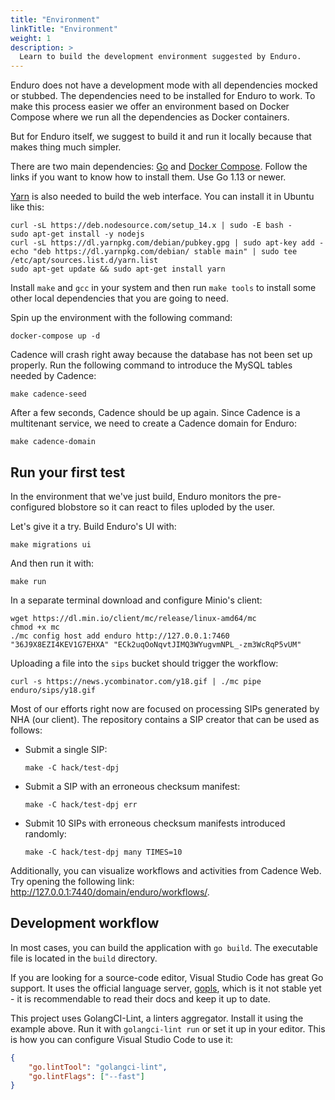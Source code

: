 ```yaml
---
title: "Environment"
linkTitle: "Environment"
weight: 1
description: >
  Learn to build the development environment suggested by Enduro.
---
```


Enduro does not have a development mode with all dependencies mocked or stubbed.
The dependencies need to be installed for Enduro to work. To make this process
easier we offer an environment based on Docker Compose where we run all the
dependencies as Docker containers.

But for Enduro itself, we suggest to build it and run it locally because that
makes thing much simpler.

There are two main dependencies: [Go][go] and [Docker Compose][docker-compose].
Follow the links if you want to know how to install them. Use Go 1.13 or newer.

[Yarn][yarn] is also needed to build the web interface. You can
install it in Ubuntu like this:

```
curl -sL https://deb.nodesource.com/setup_14.x | sudo -E bash -
sudo apt-get install -y nodejs
curl -sL https://dl.yarnpkg.com/debian/pubkey.gpg | sudo apt-key add -
echo "deb https://dl.yarnpkg.com/debian/ stable main" | sudo tee /etc/apt/sources.list.d/yarn.list
sudo apt-get update && sudo apt-get install yarn
```

Install `make` and `gcc` in your system and then run `make tools` to
install some other local dependencies that you are going to need.

Spin up the environment with the following command:

    docker-compose up -d

Cadence will crash right away because the database has not been set up properly.
Run the following command to introduce the MySQL tables needed by Cadence:

    make cadence-seed

After a few seconds, Cadence should be up again. Since Cadence is a multitenant
service, we need to create a Cadence domain for Enduro:

    make cadence-domain

## Run your first test

In the environment that we've just build, Enduro monitors the pre-configured
blobstore so it can react to files uploded by the user.

Let's give it a try. Build Enduro's UI with:

    make migrations ui

And then run it with:

    make run

In a separate terminal download and configure Minio's client:

```
wget https://dl.min.io/client/mc/release/linux-amd64/mc
chmod +x mc
./mc config host add enduro http://127.0.0.1:7460 "36J9X8EZI4KEV1G7EHXA" "ECk2uqOoNqvtJIMQ3WYugvmNPL_-zm3WcRqP5vUM"
```

Uploading a file into the `sips` bucket should trigger the workflow:

    curl -s https://news.ycombinator.com/y18.gif | ./mc pipe enduro/sips/y18.gif

Most of our efforts right now are focused on processing SIPs generated by NHA
(our client). The repository contains a SIP creator that can be used as follows:

* Submit a single SIP:
  ```shell
  make -C hack/test-dpj
  ```
* Submit a SIP with an erroneous checksum manifest:
  ```shell
  make -C hack/test-dpj err
  ```
* Submit 10 SIPs with erroneous checksum manifests introduced randomly:
  ```shell
  make -C hack/test-dpj many TIMES=10
  ```

Additionally, you can visualize workflows and activities from Cadence Web. Try
opening the following link: http://127.0.0.1:7440/domain/enduro/workflows/.

## Development workflow

In most cases, you can build the application with `go build`. The executable
file is located in the `build` directory.

If you are looking for a source-code editor, Visual Studio Code has great Go
support. It uses the official language server, [gopls][gopls], which is it not
stable yet - it is recommendable to read their docs and keep it up to date.

This project uses GolangCI-Lint, a linters aggregator. Install it using the
example above. Run it with `golangci-lint run` or set it up in your editor.
This is how you can configure Visual Studio Code to use it:

```json
{
    "go.lintTool": "golangci-lint",
    "go.lintFlags": ["--fast"]
}
```


[docker-compose]: https://docs.docker.com/compose/install/
[go]: https://golang.org/doc/install
[gopls]: https://github.com/golang/tools/blob/master/gopls/README.md
[yarn]: https://yarnpkg.com/
